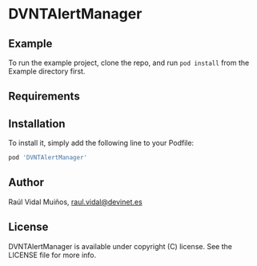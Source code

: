 # DVNTAlertManager

## Example

To run the example project, clone the repo, and run `pod install` from the Example directory first.

## Requirements

## Installation

To install it, simply add the following line to your Podfile:

```ruby
pod 'DVNTAlertManager'
```

## Author

Raúl Vidal Muiños, raul.vidal@devinet.es

## License

DVNTAlertManager is available under copyright (C) license. See the LICENSE file for more info.
